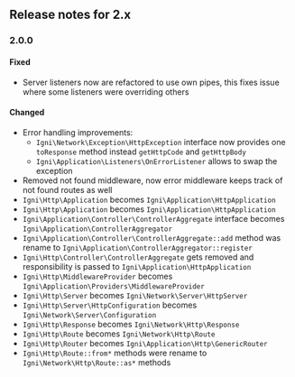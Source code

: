 ## Release notes for 2.x

### 2.0.0

#### Fixed
- Server listeners now are refactored to use own pipes, this fixes issue where some listeners were overriding others

#### Changed
- Error handling improvements:
    - `Igni\Network\Exception\HttpException` interface now provides one `toResponse` method instead `getHttpCode` and `getHttpBody`
    - `Igni\Application\Listeners\OnErrorListener` allows to swap the exception
- Removed not found middleware, now error middleware keeps track of not found routes as well
- `Igni\Http\Application` becomes `Igni\Application\HttpApplication`
- `Igni\Http\Application` becomes `Igni\Application\HttpApplication`
- `Igni\Application\Controller\ControllerAggregate` interface becomes `Igni\Application\ControllerAggregator`
- `Igni\Application\Controller\ControllerAggregate::add` method was rename to `Igni\Application\ControllerAggregator::register`
- `Igni\Http\Controller\ControllerAggregate` gets removed and responsibility is passed to `Igni\Application\HttpApplication` 
- `Igni\Http\MiddlewareProvider` becomes  `Igni\Application\Providers\MiddlewareProvider`
- `Igni\Http\Server` becomes `Igni\Network\Server\HttpServer`
- `Igni\Http\Server\HttpConfiguration` becomes `Igni\Network\Server\Configuration`
- `Igni\Http\Response` becomes `Igni\Network\Http\Response`
- `Igni\Http\Route` becomes `Igni\Network\Http\Route`
- `Igni\Http\Router` becomes `Igni\Application\Http\GenericRouter`
- `Igni\Http\Route::from*` methods were rename to `Igni\Network\Http\Route::as*` methods
